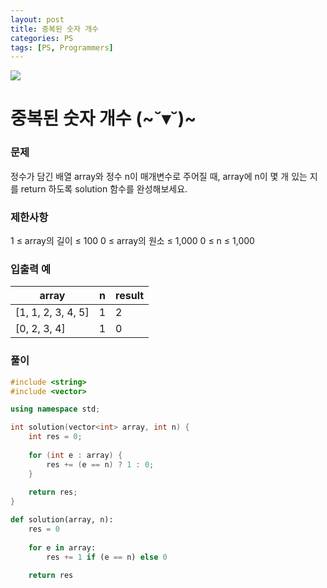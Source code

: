 ```yaml
---
layout: post
title: 중복된 숫자 개수
categories: PS
tags: [PS, Programmers]
---
```


<img src="https://programmers.co.kr/assets/img-meta-programmers-86b32ab1929330ced348f75cf9a8033cbf8da3e78611d80f05dc3a321927f13b.png" />

# 중복된 숫자 개수 (~˘▾˘)~

### 문제

정수가 담긴 배열 array와 정수 n이 매개변수로 주어질 때, array에 n이 몇 개 있는 지를 return 하도록 solution 함수를 완성해보세요.

### 제한사항

1 ≤ array의 길이 ≤ 100
0 ≤ array의 원소 ≤ 1,000
0 ≤ n ≤ 1,000

### 입출력 예

|array|n|result|
|-|-|-|
|[1, 1, 2, 3, 4, 5]|1|2|
|[0, 2, 3, 4]|1|0|

### 풀이
```c++
#include <string>
#include <vector>

using namespace std;

int solution(vector<int> array, int n) {
    int res = 0;
    
    for (int e : array) {
        res += (e == n) ? 1 : 0;
    }
    
    return res;
}
```

```python
def solution(array, n):
    res = 0
    
    for e in array:
        res += 1 if (e == n) else 0
    
    return res
```